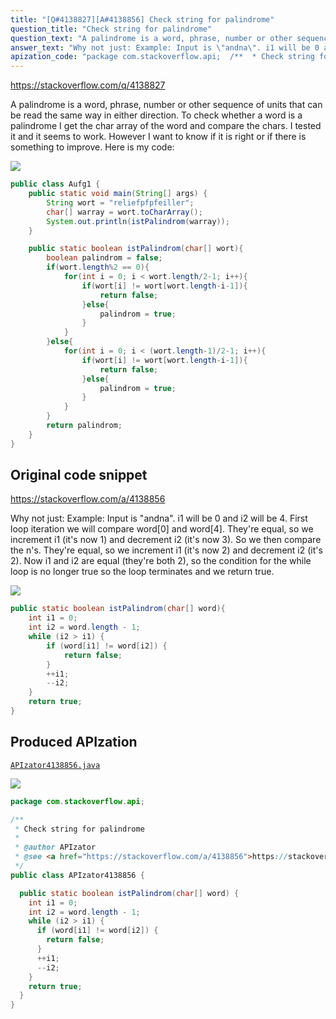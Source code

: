 ```yaml
---
title: "[Q#4138827][A#4138856] Check string for palindrome"
question_title: "Check string for palindrome"
question_text: "A palindrome is a word, phrase, number or other sequence of units that can be read the same way in either direction. To check whether a word is a palindrome I get the char array of the word and compare the chars. I tested it and it seems to work. However I want to know if it is right or if there is something to improve. Here is my code:"
answer_text: "Why not just: Example: Input is \"andna\". i1 will be 0 and i2 will be 4. First loop iteration we will compare word[0] and word[4]. They're equal, so we increment i1 (it's now 1) and decrement i2 (it's now 3). So we then compare the n's. They're equal, so we increment i1 (it's now 2) and decrement i2 (it's 2). Now i1 and i2 are equal (they're both 2), so the condition for the while loop is no longer true so the loop terminates and we return true."
apization_code: "package com.stackoverflow.api;  /**  * Check string for palindrome  *  * @author APIzator  * @see <a href=\"https://stackoverflow.com/a/4138856\">https://stackoverflow.com/a/4138856</a>  */ public class APIzator4138856 {    public static boolean istPalindrom(char[] word) {     int i1 = 0;     int i2 = word.length - 1;     while (i2 > i1) {       if (word[i1] != word[i2]) {         return false;       }       ++i1;       --i2;     }     return true;   } }"
---
```


https://stackoverflow.com/q/4138827

A palindrome is a word, phrase, number or other sequence of units that can be read the same way in either direction.
To check whether a word is a palindrome I get the char array of the word and compare the chars. I tested it and it seems to work. However I want to know if it is right or if there is something to improve.
Here is my code:


<div class="code-logo"><img src="/stackoverflow.png" /></div>

```java
public class Aufg1 {
    public static void main(String[] args) {
        String wort = "reliefpfpfeiller";
        char[] warray = wort.toCharArray(); 
        System.out.println(istPalindrom(warray));       
    }

    public static boolean istPalindrom(char[] wort){
        boolean palindrom = false;
        if(wort.length%2 == 0){
            for(int i = 0; i < wort.length/2-1; i++){
                if(wort[i] != wort[wort.length-i-1]){
                    return false;
                }else{
                    palindrom = true;
                }
            }
        }else{
            for(int i = 0; i < (wort.length-1)/2-1; i++){
                if(wort[i] != wort[wort.length-i-1]){
                    return false;
                }else{
                    palindrom = true;
                }
            }
        }
        return palindrom;
    }
}
```


## Original code snippet

https://stackoverflow.com/a/4138856

Why not just:
Example:
Input is &quot;andna&quot;.
i1 will be 0 and i2 will be 4.
First loop iteration we will compare word[0] and word[4]. They&#x27;re equal, so we increment i1 (it&#x27;s now 1) and decrement i2 (it&#x27;s now 3).
So we then compare the n&#x27;s. They&#x27;re equal, so we increment i1 (it&#x27;s now 2) and decrement i2 (it&#x27;s 2).
Now i1 and i2 are equal (they&#x27;re both 2), so the condition for the while loop is no longer true so the loop terminates and we return true.

<div class="code-logo"><img src="/stackoverflow.png" /></div>

```java
public static boolean istPalindrom(char[] word){
    int i1 = 0;
    int i2 = word.length - 1;
    while (i2 > i1) {
        if (word[i1] != word[i2]) {
            return false;
        }
        ++i1;
        --i2;
    }
    return true;
}
```

## Produced APIzation

[`APIzator4138856.java`](https://github.com/pasqualesalza/apization/raw/main/data/search/APIzator4138856.java)

<div class="code-logo"><img src="/apizator.png" /></div>

```java
package com.stackoverflow.api;

/**
 * Check string for palindrome
 *
 * @author APIzator
 * @see <a href="https://stackoverflow.com/a/4138856">https://stackoverflow.com/a/4138856</a>
 */
public class APIzator4138856 {

  public static boolean istPalindrom(char[] word) {
    int i1 = 0;
    int i2 = word.length - 1;
    while (i2 > i1) {
      if (word[i1] != word[i2]) {
        return false;
      }
      ++i1;
      --i2;
    }
    return true;
  }
}

```